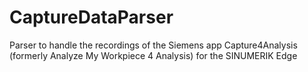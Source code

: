 # CaptureDataParser
Parser to handle the recordings of the Siemens app Capture4Analysis  (formerly Analyze My Workpiece 4 Analysis) for the SINUMERIK Edge
